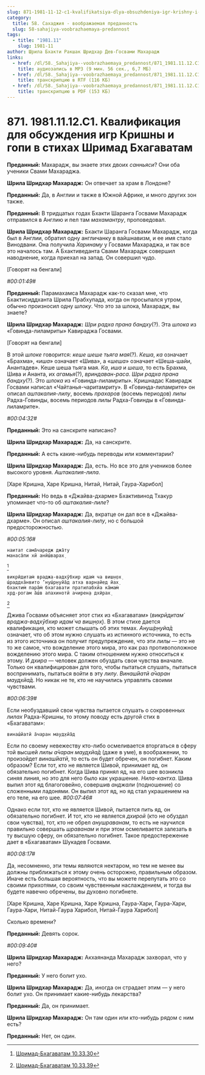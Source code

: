 ```yaml
---
slug: 871-1981-11-12-c1-kvalifikatsiya-dlya-obsuzhdeniya-igr-krishny-i-gopi-v-stihah-shrimad-bhagavatam
category:
  title: 58. Сахаджия - воображаемая преданность
  slug: 58-sahajiya-voobrazhaemaya-predannost
tags:
  - title: "1981.11"
    slug: 1981-11
author: Шрила Бхакти Ракшак Шридхар Дев-Госвами Махарадж
links:
  - href: /dl/58._Sahajiya--voobrazhaemaya_predannost/871_1981.11.12.C1_SridharMj_Kvalifikacija_dlja_obsuzhdenija_igr_Krishny_i_gopi_v_stihah_Shrimad_Bhagavatam.mp3
    title: аудиозапись в MP3 (9 мин. 56 сек., 6,7 МБ)
  - href: /dl/58._Sahajiya--voobrazhaemaya_predannost/871_1981.11.12.C1_SridharMj_Kvalifikacija_dlja_obsuzhdenija_igr_Krishny_i_gopi_v_stihah_Shrimad_Bhagavatam.rtf
    title: транскрипцию в RTF (116 КБ)
  - href: /dl/58._Sahajiya--voobrazhaemaya_predannost/871_1981.11.12.C1_SridharMj_Kvalifikacija_dlja_obsuzhdenija_igr_Krishny_i_gopi_v_stihah_Shrimad_Bhagavatam.pdf
    title: транскрипцию в PDF (153 КБ)
---
```


# 871. 1981.11.12.C1. Квалификация для обсуждения игр Кришны и гопи в стихах Шримад Бхагаватам

**Преданный:** Махарадж, вы знаете этих двоих *санньяси*? Они оба ученики Свами Махараджа.

**Шрила Шридхар Махарадж:** Он отвечает за храм в Лондоне?

**Преданный:** Да, в Англии и также в Южной Африке, и много других зон также.

**Преданный:** В тридцатых годах Бхакти Шаранга Госвами Махарадж отправился в Англию и пел там *махамантру*, проповедовал.

**Шрила Шридхар Махарадж:** Бхакти Шаранга Госвами Махарадж, когда был в Англии, обратил одну англичанку в вайшнавизм, и ее имя стало Винодвани. Она получила *Харинаму* у Госвами Махараджа, и так все это началось там. А Бхактиведанта Свами Махарадж совершил наводнение, когда приехал на запад. Он совершил чудо.

[Говорят на бенгали]

*#00:01:49#*

**Преданный:** Парамахамса Махарадж как-то сказал мне, что Бхактисиддханта Шрила Прабхупада, когда он просыпался утром, обычно произносил одну *шлоку*. Что это за шлока, Махарадж, вы знаете?

**Шрила Шридхар Махарадж:** *Шри радха прана бандху*(?). Эта *шлока* из «Говинда-лиламриты» Кавираджа Госвами.

[Говорят на бенгали]

В этой *шлоке* говорится: *кеше шеше тьяга мая*(?). *Кеша*, *ка* означает «Брахма», «*иша*» означает «Шива», а «*шеша*» означает «Шеша-шайи, Анантадев». Кеше шеша тьяга мая. *Ка*, *иша* и *шеша*, то есть Брахма, Шива и Ананта, их *агамья*(?), *вриндаван-раса*. *Шри радха прана бандху*(?). Это *шлока* из «Говинда-лиламриты». Кришнадас Кавирадж Госвами написал «Чайтанья-чаритамриту». В «Говинда-лиламрите» он описал *аштакалия-лилу*, восемь *прахаров* (восемь периодов) *лилы* Радха-Говинды, восемь периодов *лилы* Радха-Говинды в «Говинда-лиламрите».

*#00:04:32#*

**Преданный:** Это на санскрите написано?

**Шрила Шридхар Махарадж:** Да, на санскрите.

**Преданный:** А есть какие-нибудь переводы или комментарии?

**Шрила Шридхар Махарадж:** Да, есть. Но все это для учеников более высокого уровня. *Аштакалия-лила*.

[Харе Кришна, Харе Кришна, Нитай, Нитай, Гаура-Харибол]

**Преданный:** Но ведь в «Джайва-дхарме» Бхактивинод Тхакур упоминает что-то об *аштакалия-лиле*?

**Шрила Шридхар Махарадж:** Да, вкратце он дал все в «Джайва-дхарме». Он описал *аштакалия-лилу*, но с большой предосторожностью.

*#00:05:16#*

    наитат сама̄чаредж джа̄ту
    манаса̄пи хй анӣш́варах̣
[^_ftn1]

    викрӣд̣итам̇ враджа-вадхӯбхир идам̇ ча виш̣н̣ох̣
    ш́раддха̄нвито ’нуш́р̣н̣уйа̄д атха варн̣айед йах̣
    бхактим̇ пара̄м̇ бхагавати пратилабхйа ка̄мам̇
    хр̣д-рогам а̄ш́в апахинотй ачирен̣а дхӣрах̣
[^_ftn2]

Джива Госвами объясняет этот стих из «Бхагаватам» (*викрӣд̣итам̇ враджа-вадхӯбхир идам̇ ча виш̣н̣ох̣*). В этом стихе дается квалификация, кто может слышать об этих темах. *Ануш́р̣н̣уйа̄д* означает, что об этом нужно слушать из истинного источника, то есть из этого источника он получит предупреждение, что эти *лилы* — это не то же самое, что вожделение этого мира, это как раз противоположное вожделению этого мира. С таким отношением нужно относиться к этому. И *дхира* — человек должен обуздать свои чувства вначале. Только он квалифицирован для того, чтобы пытаться слушать, пытаться воспринимать, пытаться войти в эту *лилу*. *Винаш́йатй а̄чаран мауд̣хйа̄д*. Но никак не те, кто не научились управлять своими чувствами.

*#00:06:39#*

Если необуздавший свои чувства пытается слушать о сокровенных *лилах* Радха-Кришны, то этому поводу есть другой стих в «Бхагаватам»:

    винаш́йатй а̄чаран мауд̣хйа̄д

Если по своему невежеству кто-либо осмеливается вторгаться в сферу той высшей *лилы* *а̄чаран мауд̣хйа̄д* (даже в уме), в воображении, то произойдет *винаш́йатй*, то есть он будет обречен, он погибнет. Каким образом? Если тот, кто не является Шивой, принимает яд, он обязательно погибнет. Когда Шива принял яд, на его шее возникла синяя линия, но это для него было как украшение. *Нила-кантха*. Шива выпил этот яд благоговейно, совершив *анджали* (подношение) со сложенными ладонями. Он выпил этот яд, но яд стал украшением на его теле, на его шее. *#00:07:46#*

Однако если тот, кто не является Шивой, пытается пить яд, он обязательно погибнет. И тот, кто не является *дхирой* (кто не обуздал свои чувства), тот, кто не обрел *анушраванам*, то есть не научился правильно совершать *шраванам* и при этом осмеливается залезать в ту высшую сферу, он обязательно погибнет. Такое предостережение дает в «Бхагаватам» Шукадев Госвами.

*#00:08:17#*

Да, несомненно, эти темы являются нектаром, но тем не менее вы должны приближаться к этому очень осторожно, правильным образом. Иначе есть большая вероятность, что вы можете перепутать это со своими прихотями, со своим чувственным наслаждением, и тогда вы будете навечно обречены, вы духовно погибнете.

[Харе Кришна, Харе Кришна, Харе Кришна, Гаура-Хари, Гаура-Хари, Гаура-Хари, Нитай-Гаура Харибол, Нитай-Гаура Харибол]

Сколько времени?

**Преданный:** Девять сорок.

*#00:09:40#*

**Шрила Шридхар Махарадж:** Акхаянанда Махарадж захворал, что у него?

**Преданный:** У него болит ухо.

**Шрила Шридхар Махарадж:** Да, иногда он страдает этим — у него болит ухо. Он принимает какие-нибудь лекарства?

**Преданный:** Да, он принимает.

**Шрила Шридхар Махарадж:** Он там один или кто-нибудь рядом с ним есть?

**Преданный:** Нет, он один.



[^_ftn1]: [Шримад-Бхагаватам 10.33.30](../notes/shrimad-bhagavatam/shrimad-bhagavatam-10-33-30.md)

[^_ftn2]: [Шримад-Бхагаватам 10.33.39](../notes/shrimad-bhagavatam/shrimad-bhagavatam-10-33-39.md)
